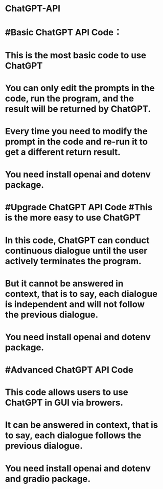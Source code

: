# ChatGPT-API

# #Basic ChatGPT API Code： 
# This is the most basic code to use ChatGPT 
# You can only edit the prompts in the code, run the program, and the result will be returned by ChatGPT. 
# Every time you need to modify the prompt in the code and re-run it to get a different return result. 
# You need install openai and dotenv package.
#
#
# #Upgrade ChatGPT API Code #This is the more easy to use ChatGPT 
# In this code, ChatGPT can conduct continuous dialogue until the user actively terminates the program. 
# But it cannot be answered in context, that is to say, each dialogue is independent and will not follow the previous dialogue. 
# You need install openai and dotenv package.
#
#
# #Advanced ChatGPT API Code 
# This code allows users to use ChatGPT in GUI via browers. 
# It can be answered in context, that is to say, each dialogue follows the previous dialogue. 
# You need install openai and dotenv and gradio package.
